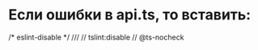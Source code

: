 # Если ошибки в api.ts, то вставить:
/* eslint-disable */
/// <reference path="./custom.d.ts" />
// tslint:disable
// @ts-nocheck
